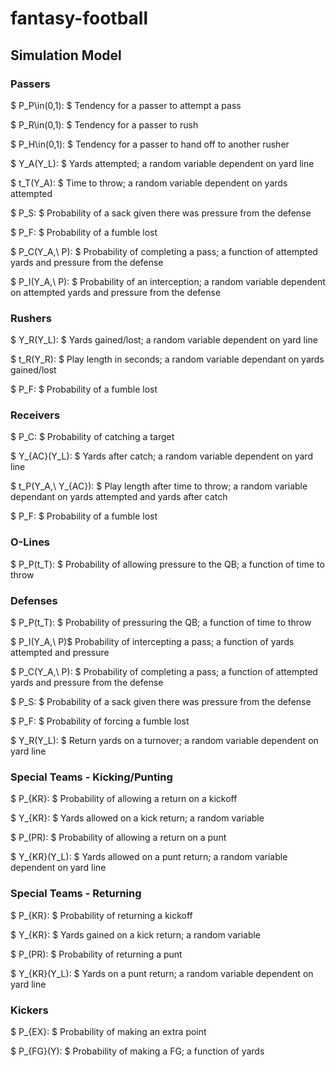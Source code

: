 # fantasy-football

## Simulation Model

### Passers

 $ P_P\in(0,1): $ Tendency for a passer to attempt a pass

$ P_R\in(0,1): $ Tendency for a passer to rush

$ P_H\in(0,1): $ Tendency for a passer to hand off to another rusher

$ Y_A(Y_L): $ Yards attempted; a random variable dependent on yard line

$ t_T(Y_A): $ Time to throw; a random variable dependent on yards attempted

$ P_S: $ Probability of a sack given there was pressure from the defense

$ P_F: $ Probability of a fumble lost

$ P_C(Y_A,\ P): $ Probability of completing a pass; a function of attempted yards and pressure from the defense

$ P_I(Y_A,\ P): $ Probability of an interception; a random variable dependent on attempted yards and pressure from the defense

### Rushers

$ Y_R(Y_L): $ Yards gained/lost; a random variable dependent on yard line

$ t_R(Y_R): $ Play length in seconds; a random variable dependant on yards gained/lost

$ P_F: $ Probability of a fumble lost

### Receivers

$ P_C: $ Probability of catching a target

$ Y_{AC}(Y_L): $ Yards after catch; a random variable dependent on yard line

$ t_P(Y_A,\ Y_{AC}): $ Play length after time to throw; a random variable dependant on yards attempted and yards after catch

$ P_F: $ Probability of a fumble lost

### O-Lines

$ P_P(t_T): $ Probability of allowing pressure to the QB; a function of time to throw

### Defenses

$ P_P(t_T): $ Probability of pressuring the QB; a function of time to throw

$ P_I(Y_A,\ P)$ Probability of intercepting a pass; a function of yards attempted and pressure

$ P_C(Y_A,\ P): $ Probability of completing a pass; a function of attempted yards and pressure from the defense

$ P_S: $ Probability of a sack given there was pressure from the defense

$ P_F: $ Probability of forcing a fumble lost

$ Y_R(Y_L): $ Return yards on a turnover; a random variable dependent on yard line

### Special Teams - Kicking/Punting

$ P_{KR}: $ Probability of allowing a return on a kickoff

$ Y_{KR}: $ Yards allowed on a kick return; a random variable

$ P_(PR): $ Probability of allowing a return on a punt

$ Y_{KR}(Y_L): $ Yards allowed on a punt return; a random variable dependent on yard line

### Special Teams - Returning

$ P_{KR}: $ Probability of returning a kickoff

$ Y_{KR}: $ Yards gained on a kick return; a random variable

$ P_(PR): $ Probability of returning a punt

$ Y_{KR}(Y_L): $ Yards on a punt return; a random variable dependent on yard line

### Kickers

$ P_{EX}: $ Probability of making an extra point

$ P_{FG}(Y): $ Probability of making a FG; a function of yards

